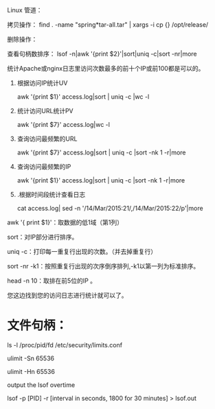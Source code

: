 Linux 管道：

拷贝操作：
find . -name "spring*tar-all.tar" | xargs -i cp {} /opt/release/

删除操作：

查看句柄数排序：
lsof -n|awk '{print $2}'|sort|uniq -c|sort -nr|more


统计Apache或nginx日志里访问次数最多的前十个IP或前100都是可以的。

1. 根据访问IP统计UV

	awk '{print $1}' access.log|sort | uniq -c |wc -l

2. 统计访问URL统计PV

	awk '{print $7}' access.log|wc -l

3. 查询访问最频繁的URL

	awk '{print $7}' access.log|sort | uniq -c |sort -nk 1 -r|more

4. 查询访问最频繁的IP

	awk '{print $1}' access.log|sort | uniq -c |sort -nk 1 -r|more

5. .根据时间段统计查看日志

	cat access.log| sed -n '/14\/Mar\/2015:21/,/14\/Mar\/2015:22/p'|more


 

awk '{ print $1}'：取数据的低1域（第1列）

sort：对IP部分进行排序。

uniq -c：打印每一重复行出现的次数。（并去掉重复行）

sort -nr -k1：按照重复行出现的次序倒序排列,-k1以第一列为标准排序。

head -n 10：取排在前5位的IP 。

您这边找到您的访问日志进行统计就可以了。


# 文件句柄：

ls -l /proc/pid/fd
/etc/security/limits.conf

ulimit -Sn 65536

ulimit -Hn 65536

output the lsof overtime

lsof -p [PID] -r [interval in seconds, 1800 for 30 minutes] > lsof.out